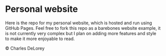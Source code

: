# Personal website

Here is the repo for my personal website, which is hosted and run using GitHub Pages. Feel free to fork this repo as a barebones website example, it is not currently very complex but I plan on adding more features and style to make it more enjoyable to read. 


© Charles DeLorey
